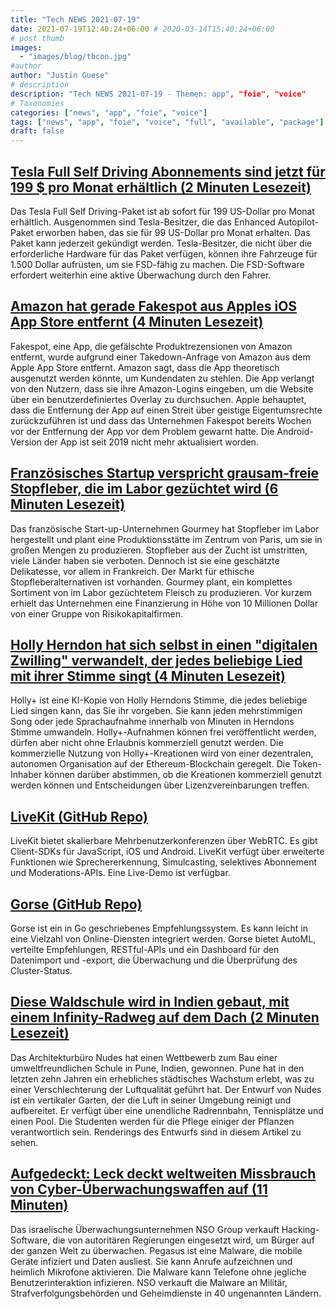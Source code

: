 ```yaml
---
title: "Tech NEWS 2021-07-19"
date: 2021-07-19T12:40:24+06:00 # 2020-03-14T15:40:24+06:00
# post thumb
images:
  - "images/blog/tbcon.jpg"
#author
author: "Justin Guese"
# description
description: "Tech NEWS 2021-07-19 - Themen: app", "foie", "voice"
# Taxonomies
categories: ["news", "app", "foie", "voice"]
tags: ["news", "app", "foie", "voice", "full", "available", "package"]
draft: false
---
```


## [Tesla Full Self Driving Abonnements sind jetzt für 199 $ pro Monat erhältlich (2 Minuten Lesezeit)](https://www.theverge.com/2021/7/17/22581394/tesla-full-self-driving-subscription-available-199-month-elon-musk)

 Das Tesla Full Self Driving-Paket ist ab sofort für 199 US-Dollar pro Monat erhältlich. Ausgenommen sind Tesla-Besitzer, die das Enhanced Autopilot-Paket erworben haben, das sie für 99 US-Dollar pro Monat erhalten. Das Paket kann jederzeit gekündigt werden. Tesla-Besitzer, die nicht über die erforderliche Hardware für das Paket verfügen, können ihre Fahrzeuge für 1.500 Dollar aufrüsten, um sie FSD-fähig zu machen. Die FSD-Software erfordert weiterhin eine aktive Überwachung durch den Fahrer.

## [Amazon hat gerade Fakespot aus Apples iOS App Store entfernt (4 Minuten Lesezeit)](https://www.theverge.com/2021/7/16/22580611/fakespot-ios-app-apple-amazon-fake-reviews)

 Fakespot, eine App, die gefälschte Produktrezensionen von Amazon entfernt, wurde aufgrund einer Takedown-Anfrage von Amazon aus dem Apple App Store entfernt. Amazon sagt, dass die App theoretisch ausgenutzt werden könnte, um Kundendaten zu stehlen. Die App verlangt von den Nutzern, dass sie ihre Amazon-Logins eingeben, um die Website über ein benutzerdefiniertes Overlay zu durchsuchen. Apple behauptet, dass die Entfernung der App auf einen Streit über geistige Eigentumsrechte zurückzuführen ist und dass das Unternehmen Fakespot bereits Wochen vor der Entfernung der App vor dem Problem gewarnt hatte. Die Android-Version der App ist seit 2019 nicht mehr aktualisiert worden.

## [Französisches Startup verspricht grausam-freie Stopfleber, die im Labor gezüchtet wird (6 Minuten Lesezeit)](https://fortune.com/2021/07/14/foie-gras-lab-grown-gourmey-startup-ethical-food/)

 Das französische Start-up-Unternehmen Gourmey hat Stopfleber im Labor hergestellt und plant eine Produktionsstätte im Zentrum von Paris, um sie in großen Mengen zu produzieren. Stopfleber aus der Zucht ist umstritten, viele Länder haben sie verboten. Dennoch ist sie eine geschätzte Delikatesse, vor allem in Frankreich. Der Markt für ethische Stopfleberalternativen ist vorhanden. Gourmey plant, ein komplettes Sortiment von im Labor gezüchtetem Fleisch zu produzieren. Vor kurzem erhielt das Unternehmen eine Finanzierung in Höhe von 10 Millionen Dollar von einer Gruppe von Risikokapitalfirmen.

## [Holly Herndon hat sich selbst in einen "digitalen Zwilling" verwandelt, der jedes beliebige Lied mit ihrer Stimme singt (4 Minuten Lesezeit)](https://www.vice.com/en/article/g5g89q/holly-herndon-deepfaked-herself-into-a-digital-twin-that-sings-any-song-in-her-voice)

 Holly+ ist eine KI-Kopie von Holly Herndons Stimme, die jedes beliebige Lied singen kann, das Sie ihr vorgeben. Sie kann jeden mehrstimmigen Song oder jede Sprachaufnahme innerhalb von Minuten in Herndons Stimme umwandeln. Holly+-Aufnahmen können frei veröffentlicht werden, dürfen aber nicht ohne Erlaubnis kommerziell genutzt werden. Die kommerzielle Nutzung von Holly+-Kreationen wird von einer dezentralen, autonomen Organisation auf der Ethereum-Blockchain geregelt. Die Token-Inhaber können darüber abstimmen, ob die Kreationen kommerziell genutzt werden können und Entscheidungen über Lizenzvereinbarungen treffen.

## [LiveKit (GitHub Repo)](https://github.com/livekit/livekit-server)

 LiveKit bietet skalierbare Mehrbenutzerkonferenzen über WebRTC. Es gibt Client-SDKs für JavaScript, iOS und Android. LiveKit verfügt über erweiterte Funktionen wie Sprechererkennung, Simulcasting, selektives Abonnement und Moderations-APIs. Eine Live-Demo ist verfügbar.

## [Gorse (GitHub Repo)](https://github.com/zhenghaoz/gorse)

 Gorse ist ein in Go geschriebenes Empfehlungssystem. Es kann leicht in eine Vielzahl von Online-Diensten integriert werden. Gorse bietet AutoML, verteilte Empfehlungen, RESTful-APIs und ein Dashboard für den Datenimport und -export, die Überwachung und die Überprüfung des Cluster-Status.

## [Diese Waldschule wird in Indien gebaut, mit einem Infinity-Radweg auf dem Dach (2 Minuten Lesezeit)](https://interestingengineering.com/this-forest-school-will-be-built-in-india-with-an-infinity-cycling-track-on-its-roof)

 Das Architekturbüro Nudes hat einen Wettbewerb zum Bau einer umweltfreundlichen Schule in Pune, Indien, gewonnen. Pune hat in den letzten zehn Jahren ein erhebliches städtisches Wachstum erlebt, was zu einer Verschlechterung der Luftqualität geführt hat. Der Entwurf von Nudes ist ein vertikaler Garten, der die Luft in seiner Umgebung reinigt und aufbereitet. Er verfügt über eine unendliche Radrennbahn, Tennisplätze und einen Pool. Die Studenten werden für die Pflege einiger der Pflanzen verantwortlich sein. Renderings des Entwurfs sind in diesem Artikel zu sehen.

## [Aufgedeckt: Leck deckt weltweiten Missbrauch von Cyber-Überwachungswaffen auf (11 Minuten)](https://www.theguardian.com/world/2021/jul/18/revealed-leak-uncovers-global-abuse-of-cyber-surveillance-weapon-nso-group-pegasus)

 Das israelische Überwachungsunternehmen NSO Group verkauft Hacking-Software, die von autoritären Regierungen eingesetzt wird, um Bürger auf der ganzen Welt zu überwachen. Pegasus ist eine Malware, die mobile Geräte infiziert und Daten ausliest. Sie kann Anrufe aufzeichnen und heimlich Mikrofone aktivieren. Die Malware kann Telefone ohne jegliche Benutzerinteraktion infizieren. NSO verkauft die Malware an Militär, Strafverfolgungsbehörden und Geheimdienste in 40 ungenannten Ländern.

